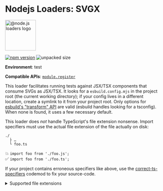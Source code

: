 # Nodejs Loaders: SVGX

<img src="https://raw.githubusercontent.com/nodejs-loaders/nodejs-loaders/refs/heads/main/logo.svg" height="100" width="100" alt="@node.js loaders logo" />

[![npm version](https://img.shields.io/npm/v/@nodejs-loaders/svgx.svg)](https://www.npmjs.com/package/nodejs-loaders/svgx)
![unpacked size](https://img.shields.io/npm/unpacked-size/@nodejs-loaders/svgx)

**Environment**: test

**Compatible APIs**: [`module.register`](https://nodejs.org/api/module.html#moduleregisterspecifier-parenturl-options)

This loader facilitates running tests against JSX/TSX components that consume SVGs as JSX/TSX. It looks for a `esbuild.config.mjs` in the project root (the current working directory); if your config lives in a different location, create a symlink to it from your project root. Only options for [esbuild's "transform" API](https://esbuild.github.io/api/#transform) are valid (esbuild handles looking for a tsconfig). When none is found, it uses a few necessary default.

This loader does _not_ handle TypeScript's file extension nonsense. Import specifiers must use the actual file extension of the file actually on disk:

```
./
  ├ …
  └ foo.ts
```

💥 `import foo from './foo.js';`<br />
✅ `import foo from './foo.ts';`

If your project contains erroneous specifiers like above, use the [correct-ts-specifiers](https://github.com/JakobJingleheimer/correct-ts-specifiers) codemod to fix your source-code.

<details>
<summary>Supported file extensions</summary>

* `.jsx`
* `.mts`
* `.ts`
* `.tsx`
</details>
